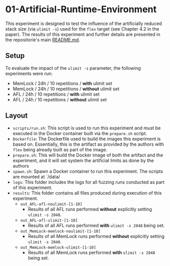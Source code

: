 # 01-Artificial-Runtime-Environment
This experiment is designed to test the influence of the artificially reduced stack size (via `ulimit -s`) used for the `flex` target (see Chapter 4.2 in the paper). The results of this experiment and further details are presented in the repositorie's main [README.md](../README.md).

## Setup
To evaluate the impact of the `ulimit -s` parameter, the following experiments were run:
- MemLock / 24h / 10 repetitions / **with** ulimit set  
- MemLock / 24h / 10 repetitions / **without** ulimit set  
- AFL / 24h / 10 repetitions / **with** ulimit set  
- AFL / 24h / 10 repetitions / **without** ulimit set

## Layout
- `scripts/run.sh`: This script is used to run this experiment and must be executed in the Docker container built via the `prepare.sh` script.
- `Dockerfile`: The Dockerfile used to build the images this experiment is based on. Essentially, this is the artifact as provided by the authors with `flex` being already built as part of the image.
- `prepare.sh`: This will build the Docker image of both the artifact and the experiment, and it will set system the artificial limits as done by the authors
- `spawn.sh`: Spawn a Docker container to run this experiment. The scripts are mounted at `/data/
- `logs`: This folder includes the logs for all fuzzing runs conducted as part of this experiment.
- `results`: This folder contains all files produced during execution of this experiment.
  - `out_AFL-afl-noulimit-[1-10]`
    - Results of all AFL runs performed **without** explicitly setting `ulimit -s 2048`.
  - `out_AFL-afl-ulimit-[1-10]`
    -  Results of all AFL runs performed **with** `ulimit -s 2048` being set.
  - `out_MemLock-memlock-noulimit-[1-10]`
    - Results of all MemLock runs performed **without** explicitly setting `ulimit -s 2048`.
  - `out_MemLock-memlock-ulimit-[1-10]`
    - Results of all MemLock runs performed **with** `ulimit -s 2048` being set.